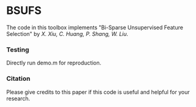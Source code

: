 # BSUFS

The code in this toolbox implements "Bi-Sparse Unsupervised Feature Selection" by <i>X. Xiu, C. Huang, P. Shang, W. Liu</i>.


### Testing
Directly run demo.m for reproduction.

### Citation
Please give credits to this paper if this code is useful and helpful for your research.

